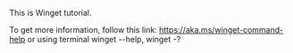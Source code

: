 This is Winget tutorial.

To get more information, follow this link: https://aka.ms/winget-command-help
or using terminal   winget --help, winget -?
